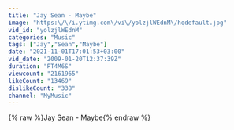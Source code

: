 ```yaml
---
title: "Jay Sean - Maybe"
image: "https:\/\/i.ytimg.com\/vi\/yolzjlWEdnM\/hqdefault.jpg"
vid_id: "yolzjlWEdnM"
categories: "Music"
tags: ["Jay","Sean","Maybe"]
date: "2021-11-01T17:01:53+03:00"
vid_date: "2009-01-20T12:37:39Z"
duration: "PT4M6S"
viewcount: "2161965"
likeCount: "13469"
dislikeCount: "338"
channel: "MyMusic"
---
```

{% raw %}Jay Sean - Maybe{% endraw %}
